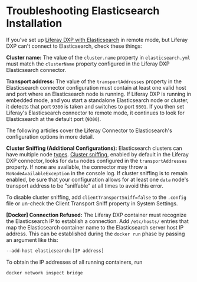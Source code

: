 # Troubleshooting Elasticsearch Installation

If you've set up [Liferay DXP with Elasticsearch](./installing-elasticsearch.md) in remote mode, but Liferay DXP can't connect to Elasticsearch, check these things:

**Cluster name:** The value of the `cluster.name` property in `elasticsearch.yml` must match
the `clusterName` property configured in the Liferay DXP Elasticsearch connector.

**Transport address:** The value of the `transportAddresses` property in the Elasticsearch connector configuration must contain at least one valid host and port where an Elasticsearch node is running. If Liferay DXP is running in embedded mode, and you start a standalone Elasticsearch node or cluster, it detects that port `9300` is taken and switches to port `9301`. If you then set Liferay's Elasticsearch connector to remote mode, it continues to look for Elasticsearch at the default port (`9300`).

The following articles cover the Liferay Connector to Elasticsearch's configuration options in more detail.

**Cluster Sniffing (Additional Configurations):** Elasticsearch clusters can have multiple node [types](https://www.elastic.co/guide/en/elasticsearch/reference/7.x/modules-node.html#modules-node).  [Cluster sniffing](https://www.elastic.co/guide/en/elasticsearch/client/java-api/7.x/transport-client.html), enabled by default in the Liferay DXP connector, looks for `data` nodes configured in the `transportAddresses` property. If none are available, the connector may throw a `NoNodeAvailableException` in the console log. If cluster sniffing is to remain enabled, be sure that your configuration allows for at least one `data` node's transport address to be "sniffable" at all times to avoid this error.

To disable cluster sniffing, add `clientTransportSniff=false` to the `.config` file or un-check the Client Transport Sniff property in System Settings.

**[Docker] Connection Refused:** The Liferay DXP container must recognize the Elasticsearch IP to establish a connection. Add `/etc/hosts/` entries that map the Elasticsearch container name to the Elasticsearch server host IP address. This can be established during the `docker run` phase by passing an argument like this:
```bash
--add-host elasticsearch:[IP address]
```

To obtain the IP addresses of all running containers, run 

```bash
docker network inspect bridge
```
